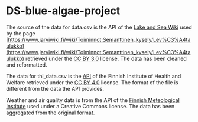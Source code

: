 # DS-blue-algae-project

The source of the data for data.csv is the API of the [Lake and Sea Wiki](https://www.jarviwiki.fi) used by the page
[https://www.jarviwiki.fi/wiki/Toiminnot:Semanttinen_kysely/Lev%C3%A4taulukko](https://www.jarviwiki.fi/wiki/Toiminnot:Semanttinen_kysely/Lev%C3%A4taulukko) retrieved under the [CC BY 3.0](https://creativecommons.org/licenses/by/3.0/)
license. The data has been cleaned and reformatted.

The data for thl_data.csv is the [API](https://yhteistyotilat.fi/wiki08/display/THLKA/The+description+of+THL%27s+open+data+API) of the Finnish Institute of Health and Welfare
retrieved under the [CC BY 4.0](https://creativecommons.org/licenses/by/4.0/deed.en)
license. The format of the file is different from the
data the API provides.

Weather and air quality data is from the API of the
[Finnish Meteological Institute](https://en.ilmatieteenlaitos.fi/)
used under a Creative Commons license. The data has been aggregated
from the original format.
